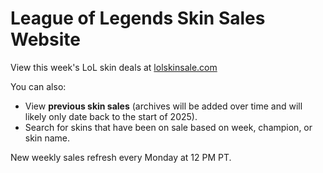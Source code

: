 # League of Legends Skin Sales Website

View this week's LoL skin deals at [lolskinsale.com](https://lolskinsale.com)

You can also:
- View **previous skin sales** (archives will be added over time and will likely only date back to the start of 2025).
- Search for skins that have been on sale based on week, champion, or skin name.

New weekly sales refresh every Monday at 12 PM PT.